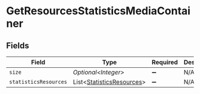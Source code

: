 # GetResourcesStatisticsMediaContainer


## Fields

| Field                                                                        | Type                                                                         | Required                                                                     | Description                                                                  | Example                                                                      |
| ---------------------------------------------------------------------------- | ---------------------------------------------------------------------------- | ---------------------------------------------------------------------------- | ---------------------------------------------------------------------------- | ---------------------------------------------------------------------------- |
| `size`                                                                       | *Optional\<Integer>*                                                         | :heavy_minus_sign:                                                           | N/A                                                                          | 5497                                                                         |
| `statisticsResources`                                                        | List\<[StatisticsResources](../../models/operations/StatisticsResources.md)> | :heavy_minus_sign:                                                           | N/A                                                                          |                                                                              |